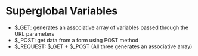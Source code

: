 # Superglobal Variables
- $_GET: generates an associative array of variables passed through the URL parameters
- $_POST: get data from a form using POST method
- $_REQUEST: $_GET + $_POST (All three generates an associative array)